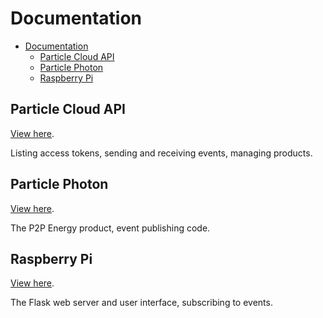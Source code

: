 # Documentation

<!-- TOC -->

- [Documentation](#documentation)
    - [Particle Cloud API](#particle-cloud-api)
    - [Particle Photon](#particle-photon)
    - [Raspberry Pi](#raspberry-pi)

<!-- /TOC -->

## Particle Cloud API

[View here](cloud.md).

Listing access tokens, sending and receiving events, managing products.

## Particle Photon

[View here](photon.md).

The P2P Energy product, event publishing code.

## Raspberry Pi

[View here](pi.md).

The Flask web server and user interface, subscribing to events.